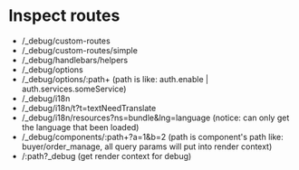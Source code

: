 # Inspect routes

- /_debug/custom-routes
- /_debug/custom-routes/simple
- /_debug/handlebars/helpers
- /_debug/options
- /_debug/options/:path+ (path is like: auth.enable | auth.services.someService)
- /_debug/i18n
- /_debug/i18n/t?t=textNeedTranslate
- /_debug/i18n/resources?ns=bundle&lng=language (notice: can only get the language that been loaded)
- /_debug/components/:path+?a=1&b=2 (path is component's path like: buyer/order_manage, all query params will put into render context)
- /:path?_debug (get render context for debug)
